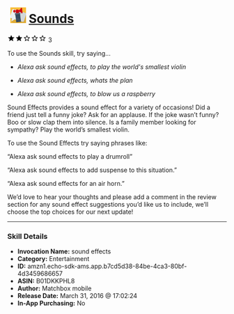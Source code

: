 # &nbsp;<img src="skill_icon" alt="Sounds icon" width="36"> [Sounds](http://alexa.amazon.com/#skills/amzn1.echo-sdk-ams.app.b7cd5d38-84be-4ca3-80bf-4d3459686657)
![2 stars](../../images/ic_star_black_18dp_1x.png)![2 stars](../../images/ic_star_black_18dp_1x.png)![2 stars](../../images/ic_star_border_black_18dp_1x.png)![2 stars](../../images/ic_star_border_black_18dp_1x.png)![2 stars](../../images/ic_star_border_black_18dp_1x.png) 3

To use the Sounds skill, try saying...

* *Alexa ask sound effects, to play the world's smallest violin*

* *Alexa ask sound effects, whats the plan*

* *Alexa ask sound effects, to blow us a raspberry*

Sound Effects provides a sound effect for a variety of occasions! Did a friend just tell a funny joke? Ask for an applause. If the joke wasn’t funny? Boo or slow clap them into silence. 
Is a family member looking for sympathy? Play the world’s smallest violin.

To use the Sound Effects try saying phrases like:

“Alexa ask sound effects to play a drumroll”

“Alexa ask sound effects to add suspense to this situation.”

“Alexa ask sound effects for an air horn.”

We’d love to hear your thoughts and please add a comment in the review section  for any sound effect suggestions you’d like us to include, we’ll choose the top choices for our next update!

***

### Skill Details

* **Invocation Name:** sound effects
* **Category:** Entertainment
* **ID:** amzn1.echo-sdk-ams.app.b7cd5d38-84be-4ca3-80bf-4d3459686657
* **ASIN:** B01DKKPHL8
* **Author:** Matchbox mobile
* **Release Date:** March 31, 2016 @ 17:02:24
* **In-App Purchasing:** No
